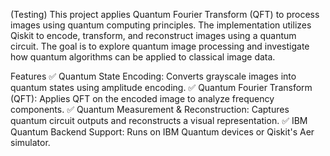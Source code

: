 (Testing)
This project applies Quantum Fourier Transform (QFT) to process images using quantum computing principles. The implementation utilizes Qiskit to encode, transform, and reconstruct images using a quantum circuit. The goal is to explore quantum image processing and investigate how quantum algorithms can be applied to classical image data.

Features
✅ Quantum State Encoding: Converts grayscale images into quantum states using amplitude encoding.
✅ Quantum Fourier Transform (QFT): Applies QFT on the encoded image to analyze frequency components.
✅ Quantum Measurement & Reconstruction: Captures quantum circuit outputs and reconstructs a visual representation.
✅ IBM Quantum Backend Support: Runs on IBM Quantum devices or Qiskit's Aer simulator.